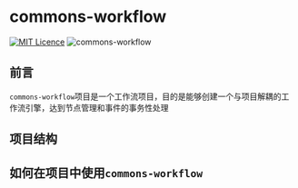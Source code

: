 # commons-workflow

[![MIT Licence](https://badges.frapsoft.com/os/mit/mit.svg?v=103)](https://opensource.org/licenses/mit-license.php)
![commons-workflow](https://img.shields.io/badge/commons--workflow-1.0-orange.svg)


## 前言

`commons-workflow`项目是一个工作流项目，目的是能够创建一个与项目解耦的工作流引擎，达到节点管理和事件的事务性处理

## 项目结构

## 如何在项目中使用`commons-workflow`
